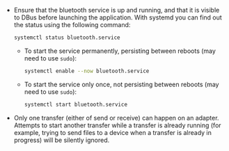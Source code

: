 - Ensure that the bluetooth service is up and running, and that it is visible to DBus before launching the application. With systemd you can find out the status using the following command:

  ```bash
  systemctl status bluetooth.service
  ```

  - To start the service permanently, persisting between reboots (may need to use `sudo`):

    ```bash
    systemctl enable --now bluetooth.service
    ```

  - To start the service only once, not persisting between reboots (may need to use `sudo`):

    ```bash
    systemctl start bluetooth.service
    ```

- Only one transfer (either of send or receive) can happen on an adapter. Attempts to start another transfer while a transfer is already running (for example, trying to send files to a device when a transfer is already in progress) will be silently ignored.
